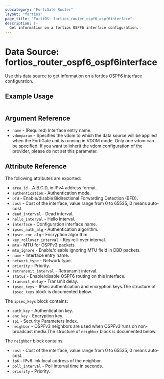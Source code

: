 ```yaml
---
subcategory: "FortiGate Router"
layout: "fortios"
page_title: "FortiOS: fortios_router_ospf6_ospf6interface"
description: |-
  Get information on a fortios OSPF6 interface configuration.
---
```


# Data Source: fortios_router_ospf6_ospf6interface
Use this data source to get information on a fortios OSPF6 interface configuration.


## Example Usage

```hcl

```

## Argument Reference

* `name` - (Required) Interface entry name.
* `vdomparam` - Specifies the vdom to which the data source will be applied when the FortiGate unit is running in VDOM mode. Only one vdom can be specified. If you want to inherit the vdom configuration of the provider, please do not set this parameter.

## Attribute Reference

The following attributes are exported:

* `area_id` - A.B.C.D, in IPv4 address format.
* `authentication` - Authentication mode.
* `bfd` - Enable/disable Bidirectional Forwarding Detection (BFD).
* `cost` - Cost of the interface, value range from 0 to 65535, 0 means auto-cost.
* `dead_interval` - Dead interval.
* `hello_interval` - Hello interval.
* `interface` - Configuration interface name.
* `ipsec_auth_alg` - Authentication algorithm.
* `ipsec_enc_alg` - Encryption algorithm.
* `key_rollover_interval` - Key roll-over interval.
* `mtu` - MTU for OSPFv3 packets.
* `mtu_ignore` - Enable/disable ignoring MTU field in DBD packets.
* `name` - Interface entry name.
* `network_type` - Network type.
* `priority` - Priority.
* `retransmit_interval` - Retransmit interval.
* `status` - Enable/disable OSPF6 routing on this interface.
* `transmit_delay` - Transmit delay.
* `ipsec_keys` - IPsec authentication and encryption keys.The structure of `ipsec_keys` block is documented below.

The `ipsec_keys` block contains:

* `auth_key` - Authentication key.
* `enc_key` - Encryption key.
* `spi` - Security Parameters Index.
* `neighbor` - OSPFv3 neighbors are used when OSPFv3 runs on non-broadcast media.The structure of `neighbor` block is documented below.

The `neighbor` block contains:

* `cost` - Cost of the interface, value range from 0 to 65535, 0 means auto-cost.
* `ip6` - IPv6 link local address of the neighbor.
* `poll_interval` - Poll interval time in seconds.
* `priority` - Priority.
